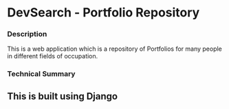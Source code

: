 # DevSearch - Portfolio Repository
### Description
This is a web application which is a repository of Portfolios for many people in different fields of occupation.

### Technical Summary
This is built using **Django**
- 